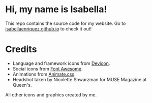 # Hi, my name is Isabella! 
This repo contains the source code for my website. Go to <a href="https://isabellaenriquez.github.io">isabellaenriquez.github.io</a> to check it out!

# Credits
- Language and framework icons from <a href="https://devicon.dev/">Devicon</a>.
- Social icons from <a href="http://fontawesome.com/">Font Awesome</a>.
- Animations from <a href="https://animate.style/">Animate.css</a>.
- Headshot taken by Nicolette Shwarzman for MUSE Magazine at Queen's.

All other icons and graphics created by me.

